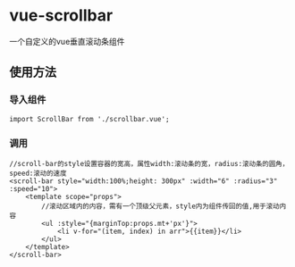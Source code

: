 # vue-scrollbar
一个自定义的vue垂直滚动条组件
## 使用方法
### 导入组件

	import ScrollBar from './scrollbar.vue';

### 调用

	//scroll-bar的style设置容器的宽高，属性width:滚动条的宽，radius:滚动条的圆角，speed:滚动的速度
	<scroll-bar style="width:100%;height: 300px" :width="6" :radius="3" :speed="10">
		<template scope="props">
			//滚动区域内的内容，需有一个顶级父元素，style内为组件传回的值,用于滚动内容
			<ul :style="{marginTop:props.mt+'px'}">
				<li v-for="(item, index) in arr">{{item}}</li>
			</ul>
		</template>
	</scroll-bar>
